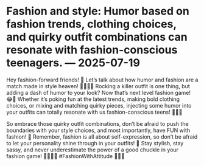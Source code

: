 # Fashion and style: Humor based on fashion trends, clothing choices, and quirky outfit combinations can resonate with fashion-conscious teenagers. — 2025-07-19

Hey fashion-forward friends! 🌟 Let’s talk about how humor and fashion are a match made in style heaven! 💃🏻🕺🏼 Rocking a killer outfit is one thing, but adding a dash of humor to your look? Now that’s next level fashion game! 😂👗 Whether it’s poking fun at the latest trends, making bold clothing choices, or mixing and matching quirky pieces, injecting some humor into your outfits can totally resonate with us fashion-conscious teens! 🤣🙌🏼

So embrace those quirky outfit combinations, don’t be afraid to push the boundaries with your style choices, and most importantly, have FUN with fashion! 🎉 Remember, fashion is all about self-expression, so don’t be afraid to let your personality shine through in your outfits! 🌈 Stay stylish, stay sassy, and never underestimate the power of a good chuckle in your fashion game! 💁🏻‍♀️✨ #FashionWithAttitude 💃🏻👠
